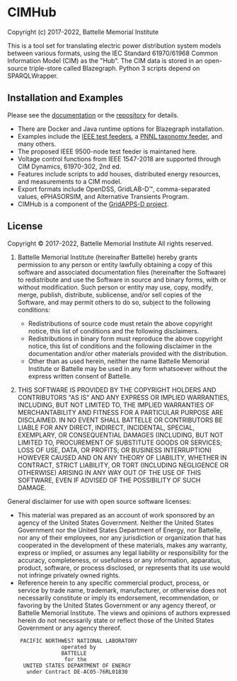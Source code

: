 # CIMHub

Copyright (c) 2017-2022, Battelle Memorial Institute

This is a tool set for translating electric power distribution system models between
various formats, using the IEC Standard 61970/61968 Common Information Model (CIM) as the "Hub".
The CIM data is stored in an open-source triple-store called Blazegraph.
Python 3 scripts depend on SPARQLWrapper.

## Installation and Examples

Please see the [documentation](https://cimhub.readthedocs.io/en/latest/) or the 
[repository](https://github.com/GRIDAPPSD/CIMHub) for details.

* There are Docker and Java runtime options for Blazegraph installation.
* Examples include the [IEEE test feeders](https://cmte.ieee.org/pes-testfeeders/resources/), a [PNNL taxonomy feeder](https://doi.org/10.1109/PES.2009.5275900), and many others.
* The proposed IEEE 9500-node test feeder is maintaned here.
* Voltage control functions from IEEE 1547-2018 are supported through CIM Dynamics, 61970-302, 2nd ed.
* Features include scripts to add houses, distributed energy resources, and measurements to a CIM model.
* Export formats include OpenDSS, GridLAB-D:tm:, comma-separated values, ePHASORSIM, and Alternative Transients Program.
* CIMHub is a component of the [GridAPPS-D project](https://doi.org/10.1109/ACCESS.2018.2851186).


## License

<div>
Copyright &copy; 2017-2022, Battelle Memorial Institute All rights reserved.
</div>
    

1. Battelle Memorial Institute (hereinafter Battelle) hereby grants permission to any person or entity lawfully obtaining a copy of this software and associated documentation files (hereinafter the Software) to redistribute and use the Software in source and binary forms, with or without modification. Such person or entity may use, copy, modify, merge, publish, distribute, sublicense, and/or sell copies of the Software, and may permit others to do so, subject to the following conditions:
    * Redistributions of source code must retain the above copyright notice, this list of conditions and the following disclaimers.
    * Redistributions in binary form must reproduce the above copyright notice, this list of conditions and the following disclaimer in the documentation and/or other materials provided with the distribution.
    * Other than as used herein, neither the name Battelle Memorial Institute or Battelle may be used in any form whatsoever without the express written consent of Battelle.

2. THIS SOFTWARE IS PROVIDED BY THE COPYRIGHT HOLDERS AND CONTRIBUTORS "AS IS" AND ANY EXPRESS OR IMPLIED WARRANTIES, INCLUDING, BUT NOT LIMITED TO, THE IMPLIED WARRANTIES OF MERCHANTABILITY AND FITNESS FOR A PARTICULAR PURPOSE ARE DISCLAIMED. IN NO EVENT SHALL BATTELLE OR CONTRIBUTORS BE LIABLE FOR ANY DIRECT, INDIRECT, INCIDENTAL, SPECIAL, EXEMPLARY, OR CONSEQUENTIAL DAMAGES (INCLUDING, BUT NOT LIMITED TO, PROCUREMENT OF SUBSTITUTE GOODS OR SERVICES; LOSS OF USE, DATA, OR PROFITS; OR BUSINESS INTERRUPTION) HOWEVER CAUSED AND ON ANY THEORY OF LIABILITY, WHETHER IN CONTRACT, STRICT LIABILITY, OR TORT (INCLUDING NEGLIGENCE OR OTHERWISE) ARISING IN ANY WAY OUT OF THE USE OF THIS SOFTWARE, EVEN IF ADVISED OF THE POSSIBILITY OF SUCH DAMAGE.

General disclaimer for use with open source software licenses:

* This material was prepared as an account of work sponsored by an agency of the United States Government. Neither the United States Government nor the United States Department of Energy, nor Battelle, nor any of their employees, nor any jurisdiction or organization that has cooperated in the development of these materials, makes any warranty, express or implied, or assumes any legal liability or responsibility for the accuracy, completeness, or usefulness or any information, apparatus, product, software, or process disclosed, or represents that its use would not infringe privately owned rights.
* Reference herein to any specific commercial product, process, or service by trade name, trademark, manufacturer, or otherwise does not necessarily constitute or imply its endorsement, recommendation, or favoring by the United States Government or any agency thereof, or Battelle Memorial Institute. The views and opinions of authors expressed herein do not necessarily state or reflect those of the United States Government or any agency thereof.

```
    PACIFIC NORTHWEST NATIONAL LABORATORY
                 operated by
                 BATTELLE
                  for the
     UNITED STATES DEPARTMENT OF ENERGY
      under Contract DE-AC05-76RL01830
```
